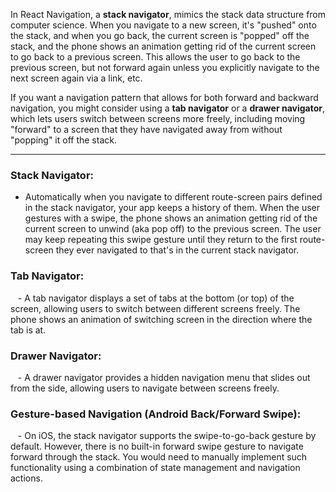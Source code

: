 
In React Navigation, a **stack navigator**, mimics the stack data structure from computer science. When you navigate to a new screen, it's "pushed" onto the stack, and when you go back, the current screen is "popped" off the stack, and the phone shows an animation getting rid of the current screen to go back to a previous screen. This allows the user to go back to the previous screen, but not forward again unless you explicitly navigate to the next screen again via a link, etc.

If you want a navigation pattern that allows for both forward and backward navigation, you might consider using a **tab navigator** or a **drawer navigator**, which lets users switch between screens more freely, including moving "forward" to a screen that they have navigated away from without "popping" it off the stack.

---

### **Stack Navigator**:

- Automatically when you navigate to different route-screen pairs defined in the stack navigator, your app keeps a history of them. When the user gestures with a swipe, the phone shows an animation getting rid of the current screen to unwind (aka pop off) to the previous screen. The user may keep repeating this swipe gesture until they return to the first route-screen they ever navigated to that's in the current stack navigator.

### **Tab Navigator**:

   - A tab navigator displays a set of tabs at the bottom (or top) of the screen, allowing users to switch between different screens freely. The phone shows an animation of switching screen in the direction where the tab is at.

### **Drawer Navigator**:

   - A drawer navigator provides a hidden navigation menu that slides out from the side, allowing users to navigate between screens freely.


###  **Gesture-based Navigation (Android Back/Forward Swipe)**:

   - On iOS, the stack navigator supports the swipe-to-go-back gesture by default. However, there is no built-in forward swipe gesture to navigate forward through the stack. You would need to manually implement such functionality using a combination of state management and navigation actions.